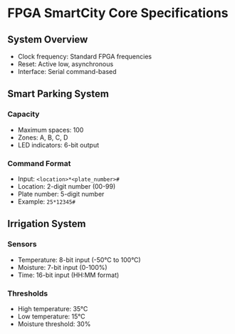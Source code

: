 # FPGA SmartCity Core Specifications

## System Overview
- Clock frequency: Standard FPGA frequencies
- Reset: Active low, asynchronous
- Interface: Serial command-based

## Smart Parking System
### Capacity
- Maximum spaces: 100
- Zones: A, B, C, D
- LED indicators: 6-bit output

### Command Format
- Input: `<location>*<plate_number>#`
- Location: 2-digit number (00-99)
- Plate number: 5-digit number
- Example: `25*12345#`

## Irrigation System
### Sensors
- Temperature: 8-bit input (-50°C to 100°C)
- Moisture: 7-bit input (0-100%)
- Time: 16-bit input (HH:MM format)

### Thresholds
- High temperature: 35°C
- Low temperature: 15°C
- Moisture threshold: 30%